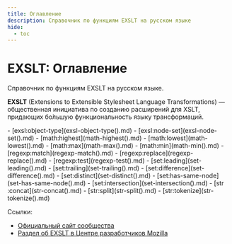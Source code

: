 ```yaml
---
title: Оглавление
description: Справочник по функциям EXSLT на русском языке
hide:
  - toc
---
```


# EXSLT: Оглавление

Справочник по функциям EXSLT на русском языке.

**EXSLT** (Extensions to Extensible Stylesheet Language Transformations) — общественная инициатива по созданию расширений для XSLT, придающих бо́льшую функциональность языку трансформаций.

<div class="col3" markdown="1">
- [exsl​:object-type](exsl-object-type().md)
- [exsl​:node-set](exsl-node-set().md)
- [math​:highest](math-highest().md)
- [math​:lowest](math-lowest().md)
- [math​:max](math-max().md)
- [math​:min](math-min().md)
- [regexp​:match](regexp-match().md)
- [regexp​:replace](regexp-replace().md)
- [regexp​:test](regexp-test().md)
- [set​:leading](set-leading().md)
- [set​:trailing](set-trailing().md)
- [set​:difference](set-difference().md)
- [set​:distinct](set-distinct().md)
- [set​:has-same-node](set-has-same-node().md)
- [set​:intersection](set-intersection().md)
- [str​:concat](str-concat().md)
- [str​:split](str-split().md)
- [str​:tokenize](str-tokenize().md)
</div>

Ссылки:

- [Официальный сайт сообщества](http://www.exslt.org/)
- [Раздел об EXSLT в Центре разработчиков Mozilla](https://developer.mozilla.org/en-US/docs/Web/EXSLT)
